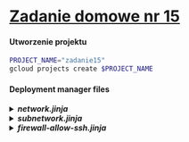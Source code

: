 # [Zadanie domowe nr 15](https://szkolachmury.pl/google-cloud-platform-droga-architekta/tydzien-15-backup-i-recovery/zadanie-domowe-nr-15/)


#### Utworzenie projektu
```bash
PROJECT_NAME="zadanie15"
gcloud projects create $PROJECT_NAME
```


#### Deployment manager files
<details>
  <summary><b><i>network.jinja</i></b></summary>

```jinja
resources:
- name: {{ env["name"] }}
  type: compute.v1.network
  properties:
    autoCreateSubnetworks: false
```
</details>

<details>
  <summary><b><i>subnetwork.jinja</i></b></summary>

```jinja
resources:
- name: {{ env["name"] }}
  type: compute.v1.subnetwork
  properties:
    ipCidrRange: {{ properties["ipCidrRange"] }}
    network: {{ properties["network"] }}
    region: {{ properties["region"] }}
```
</details>

<details>
  <summary><b><i>firewall-allow-ssh.jinja</i></b></summary>

```jinja
resources:
- name: {{ env["name"] }}
  type: compute.v1.firewall
  properties:
    network: {{ properties["network"] }}
    {% if properties["sourceRanges"] is defined %}sourceRanges: {{ properties["sourceRanges"] }}{% endif %}
    {% if properties["targetTags"] is defined %}targetTags: {{ properties["targetTags"] }}{% endif %}
    {% if properties["sourceTags"] is defined %}sourceTags: {{ properties["sourceTags"] }}{% endif %}
    allowed:
    - IPProtocol: TCP
      ports: [22]
```
</details>